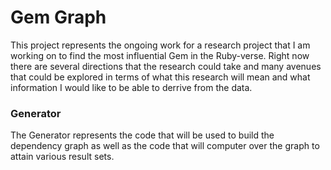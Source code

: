 # Gem Graph 

This project represents the ongoing work for a research project that I am
working on to find the most influential Gem in the Ruby-verse. Right now
there are several directions that the research could take and many avenues
that could be explored in terms of what this research will mean and what
information I would like to be able to derrive from the data.

### Generator
The Generator represents the code that will be used to build the dependency
graph as well as the code that will computer over the graph to attain various
result sets.
